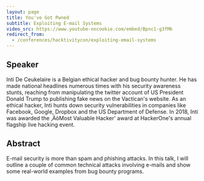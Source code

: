 ```yaml
---
layout: page
title: You've Got Pwned
subtitle: Exploiting E-mail Systems
video_src: https://www.youtube-nocookie.com/embed/Bpnc1-g3fMk
redirect_from:
  - /conferences/hacktivitycon/exploiting-email-systems
---
```


Speaker 
-----------------
Inti De Ceukelaire is a Belgian ethical hacker and bug bounty hunter. He has made national headlines numerous times with his security awareness stunts, reaching from manipulating the twitter account of US President Donald Trump to publishing fake news on the Vactican's website. As an ethical hacker, Inti hunts down security vulnerabilities in companies like Facebook, Google, Dropbox and the US Department of Defense. In 2018, Inti was awarded the ‚ÄòMost Valuable Hacker' award at HackerOne's annual flagship live hacking event.

Abstract
-----------------
E-mail security is more than spam and phishing attacks. In this talk, I will outline a couple of common technical attacks involving e-mails and show some real-world examples from bug bounty programs.
